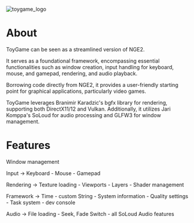 ![toygame_logo](https://github.com/NorbertGerberg/ToyGame/assets/161964914/bf50a962-1f1c-48b1-b19d-2425e0b58708)


<h1>About</h1>

ToyGame can be seen as a streamlined version of NGE2.

It serves as a foundational framework, encompassing essential functionalities such as window creation,
input handling for keyboard, mouse, and gamepad, rendering, and audio playback.

Borrowing code directly from NGE2, it provides a user-friendly starting point for
graphical applications, particularly video games.

ToyGame leverages Branimir Karadzic's bgfx library for rendering,
supporting both DirectX11/12 and Vulkan. Additionally, it utilizes Jari Komppa's SoLoud
for audio processing and GLFW3 for window management.

<h1>Features</h1>

Window management

Input
    -> Keyboard
    - Mouse
    - Gamepad

Rendering
    -> Texture loading
    - Viewports
    - Layers
    - Shader management

Framework
    -> Time
    - custom String
    - System information
    - Quality settings
    - Task system
    - dev console

Audio
    -> File loading
    - Seek, Fade Switch
    - all SoLoud Audio features

